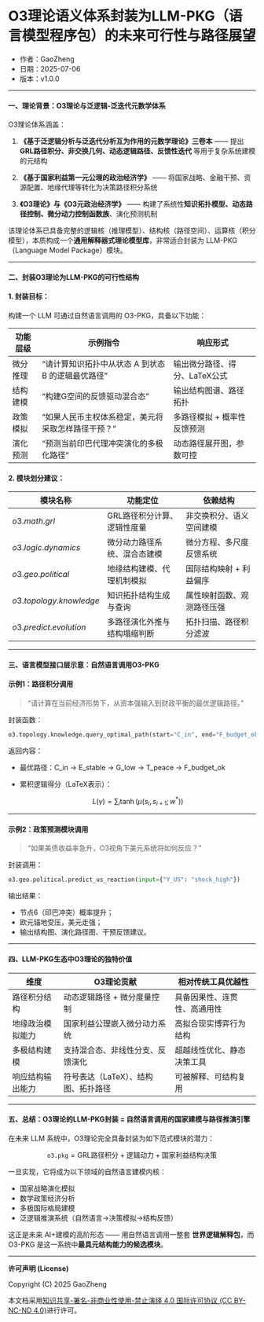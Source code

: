 # **O3理论语义体系封装为LLM-PKG（语言模型程序包）的未来可行性与路径展望**

- 作者：GaoZheng
- 日期：2025-07-06
- 版本：v1.0.0

---

#### 一、理论背景：O3理论与泛逻辑-泛迭代元数学体系

O3理论体系涵盖：

1. **《基于泛逻辑分析与泛迭代分析互为作用的元数学理论》三卷本**
   —— 提出 **GRL路径积分、非交换几何、动态逻辑路径、反馈性迭代** 等用于复杂系统建模的元结构

2. **《基于国家利益第一元公理的政治经济学》**
   —— 将国家战略、金融干预、资源配置、地缘代理等转化为决策路径积分系统

3. **《O3理论》与《O3元政治经济学》**
   —— 构建了系统性**知识拓扑模型、动态路径控制、微分动力控制函数族**、演化预测机制

该理论体系已具备完整的逻辑核（推理模型）、结构核（路径空间）、运算核（积分模型），本质构成一个**通用解释器式理论模型库**，非常适合封装为 LLM-PKG（Language Model Package）模块。

---

#### 二、封装O3理论为LLM-PKG的可行性结构

#### 1. **封装目标：**

构建一个 LLM 可通过自然语言调用的 O3-PKG，具备以下功能：

| 功能层级 | 示例指令                          | 响应形式              |
| ---- | ----------------------------- | ----------------- |
| 微分推理 | “请计算知识拓扑中从状态 A 到状态 B 的逻辑最优路径” | 输出微分路径、得分、LaTeX公式 |
| 结构建模 | “构建G空间的反馈驱动混合态”               | 输出结构图谱、路径拓扑       |
| 政策模拟 | “如果人民币主权体系稳定，美元将采取怎样路径干预？”    | 多路径模拟 + 概率性反馈预测   |
| 演化预测 | “预测当前印巴代理冲突演化的多极化路径”          | 动态路径展开图，参数可控      |

#### 2. **模块划分建议：**

| 模块名称                    | 功能定位            | 依赖结构          |
| ----------------------- | --------------- | ------------- |
| $o3.math.grl$           | GRL路径积分计算、逻辑性度量 | 非交换积分、语义空间建模  |
| $o3.logic.dynamics$     | 微分动力路径系统、混合态建模  | 微分方程、多尺度反馈系统  |
| $o3.geo.political$      | 地缘结构建模、代理机制模拟   | 国际结构映射 + 利益偏序 |
| $o3.topology.knowledge$ | 知识拓扑结构生成与查询     | 属性映射函数、观测路径压强 |
| $o3.predict.evolution$  | 多路径演化外推与结构塌缩判断  | 拓扑扫描、路径积分滤波   |

---

#### 三、语言模型接口层示意：自然语言调用O3-PKG

#### 示例1：路径积分调用

> “请计算在当前经济形势下，从资本强输入到财政平衡的最优逻辑路径。”

封装函数：

```python
o3.topology.knowledge.query_optimal_path(start="C_in", end="F_budget_ok")
```

返回内容：

* 最优路径：C\_in → E\_stable → G\_low → T\_peace → F\_budget\_ok
* 累积逻辑得分（LaTeX表示）：

  $$
  L(\gamma) = \sum_{i} \tanh(\mu(s_i, s_{i+1}; w^*))
  $$

---

#### 示例2：政策预测模块调用

> “如果美债收益率急升，O3视角下美元系统将如何反应？”

封装调用：

```python
o3.geo.political.predict_us_reaction(input={"Y_US": "shock_high"})
```

输出结果：

* 节点6（印巴冲突）概率提升；
* 欧元锚地受压，美元走强；
* 输出结构图、演化路径图、干预反馈建议。

---

#### 四、LLM-PKG生态中O3理论的独特价值

| 维度       | O3理论贡献               | 相对传统工具优越性      |
| -------- | -------------------- | -------------- |
| 路径积分结构   | 动态逻辑路径 + 微分度量控制      | 具备因果性、连贯性、高通用性 |
| 地缘政治模拟能力 | 国家利益公理嵌入微分动力系统       | 高拟合现实博弈行为结构    |
| 多极结构建模   | 支持混合态、非线性分支、反馈演化     | 超越线性优化、静态决策工具  |
| 响应结构输出能力 | 符号表达（LaTeX）、结构图、拓扑路径 | 可被解释、可结构复用     |

---

#### 五、总结：O3理论的LLM-PKG封装 = 自然语言调用的国家建模与路径推演引擎

在未来 LLM 系统中，O3理论完全具备封装为如下范式模块的潜力：

$$
\texttt{o3.pkg} = \text{GRL路径积分} + \text{逻辑动力} + \text{国家利益结构决策}
$$

一旦实现，它将成为以下领域的自然语言建模内核：

* 国家战略演化模拟
* 数学政策经济分析
* 多极国际格局建模
* 泛逻辑推演系统（自然语言→决策模拟→结构反馈）

这正是未来 AI+建模的高阶形态 —— 用自然语言调用一整套 **世界逻辑解释包**，而 O3-PKG 是这一系统中**最具元结构能力的候选模块**。

---

**许可声明 (License)**

Copyright (C) 2025 GaoZheng 

本文档采用[知识共享-署名-非商业性使用-禁止演绎 4.0 国际许可协议 (CC BY-NC-ND 4.0)](https://creativecommons.org/licenses/by-nc-nd/4.0/deed.zh-Hans)进行许可。
